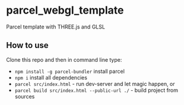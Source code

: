 # parcel_webgl_template
Parcel template with THREE.js and GLSL

## How to use
Clone this repo and then in command line type:

* `npm install -g parcel-bundler` install parcel 
* `npm i` install all dependencies
* `parcel src/index.html` - run dev-server and let magic happen, or
* `parcel build src/index.html --public-url ./` - build project from sources
